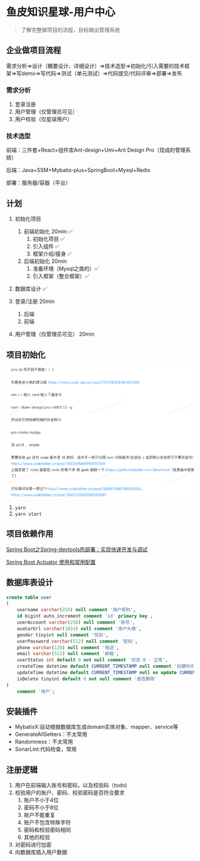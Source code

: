 # 鱼皮知识星球-用户中心

> 了解完整做项目的流程，目标做出管理系统

## 企业做项目流程

需求分析=>设计（概要设计、详细设计）=>技术选型=>初始化/引入需要的技术框架=>写demo=>写代码=>测试（单元测试）=>代码提交/代码评审=>部署=>发布

### 需求分析

1. 登录注册
2. 用户管理（仅管理员可见）
3. 用户校验（仅星球用户）

### 技术选型

前端：三件套+React+组件库Ant-design+Umi+Ant Design Pro（现成的管理系统）

后端：Java+SSM+Mybatis-plus+SpringBoot+Mysql+Redis

部署：服务器/容器（平台）

## 计划

1. 初始化项目
   1. 前端初始化 20min ✅
      1. 初始化项目 ✅
      2. 引入组件 ✅
      3. 框架介绍/瘦身 ✅
   2. 后端初始化 20min
      1. 准备环境（Mysql之类的）✅
      2. 引入框架（整合框架）✅

2. 数据库设计 ✅

3. 登录/注册 20min
   1. 后端
   2. 前端

4. 用户管理（仅管理员可见） 20min

## 项目初始化

![image-20250506204939288](./images/鱼皮知识星球-用户中心/image-20250506204939288.png)

1. `yarn`
2. `yarn start`

## 项目依赖作用

[Spring Boot之Spring-devtools热部署：实现快速开发与调试](https://developer.aliyun.com/article/1310282)

[Spring Boot Actuator 使用和常用配置](https://developer.aliyun.com/article/1574023)

## 数据库表设计

```sql
create table user
(
    username varchar(256) null comment '用户昵称',
    id bigint auto_increment comment 'id' primary key ,
    userAccount varchar(256) null comment '账号',
    avatarUrl varchar(1024) null comment '用户头像',
    gender tinyint null comment '性别',
    userPassword varchar(512) null comment '密码',
    phone varchar(128) null comment '电话',
    email varchar(512) null comment '邮箱',
    userStatus int default 0 not null comment '状态 0 - 正常',
    createTime datetime default CURRENT_TIMESTAMP null comment '创建时间',
    updateTime datetime default CURRENT_TIMESTAMP null on update CURRENT_TIMESTAMP,
    isDelete tinyint default 0 not null comment '是否删除'
)
    comment '用户';
```

## 安装插件

- MybatisX:自动根据数据库生成domain实体对象、mapper、service等
- GenerateAllSetters：不太常用
- Randomness：不太常用
- SonarLint:代码检查，常用

## 注册逻辑

1. 用户在前端输入账号和密码，以及校验码（todo)
2. 校验用户的账户、密码、校验密码是否符合要求
   1. 账户不小于4位
   2. 密码不小于8位
   3. 账户不能重复
   4. 账户不包含特殊字符
   5. 密码和校验密码相同
   6. 其他的校验
3. 对密码进行加密
4. 向数据库插入用户数据

